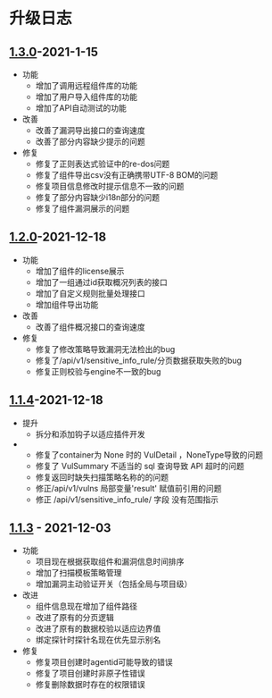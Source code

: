 # 升级日志

## [1.3.0](https://github.com/HXSecurity/DongTai-webapi/releases/tag/v1.3.0)-2021-1-15
* 功能
  * 增加了调用远程组件库的功能
  * 增加了用户导入组件库的功能
  * 增加了API自动测试的功能
* 改善
  * 改善了漏洞导出接口的查询速度
  * 改善了部分内容缺少提示的问题
* 修复
  * 修复了正则表达式验证中的re-dos问题
  * 修复了组件导出csv没有正确携带UTF-8 BOM的问题
  * 修复项目信息修改时提示信息不一致的问题
  * 修复了部分内容缺少i18n部分的问题
  * 修复了组件漏洞展示的问题


## [1.2.0](https://github.com/HXSecurity/DongTai-webapi/releases/tag/v1.2.0)-2021-12-18
* 功能
  * 增加了组件的license展示
  * 增加了一组通过id获取概况列表的接口
  * 增加了自定义规则批量处理接口
  * 增加组件导出功能
* 改善
  * 改善了组件概况接口的查询速度
* 修复
  * 修复了修改策略导致漏洞无法检出的bug
  * 修复了/api/v1/sensitive_info_rule/分页数据获取失败的bug
  * 修复正则校验与engine不一致的bug



## [1.1.4](https://github.com/HXSecurity/DongTai-webapi/releases/tag/v1.1.4)-2021-12-18
* 提升
  * 拆分和添加钩子以适应插件开发
* 
  * 修复了container为 None 时的 VulDetail ，NoneType导致的问题
  * 修复了 VulSummary 不适当的 sql 查询导致 API 超时的问题
  * 修复返回时缺失扫描策略名称的的问题
  * 修正/api/v1/vulns 局部变量'result' 赋值前引用的问题
  * 修正 /api/v1/sensitive_info_rule/ 字段 没有范围指示


## [1.1.3](https://github.com/HXSecurity/DongTai-webapi/releases/tag/v1.1.3) - 2021-12-03

* 功能
  * 项目现在根据获取组件和漏洞信息时间排序
  * 增加了扫描模板策略管理
  * 增加漏洞主动验证开关（包括全局与项目级）
* 改进
  * 组件信息现在增加了组件路径
  * 改进了原有的分页逻辑
  * 改进了原有的数据校验以适应边界值
  * 绑定探针时探针名现在优先显示别名
* 修复
  * 修复项目创建时agentid可能导致的错误
  * 修复了项目创建时非原子性错误
  * 修复删除数据时存在的权限错误
